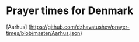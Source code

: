 # Prayer times for Denmark
[Aarhus] (https://github.com/dzhavatushev/prayer-times/blob/master/Aarhus.json)
